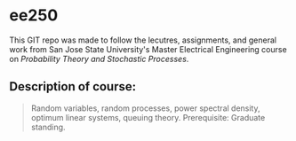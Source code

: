 # ee250
This GIT repo was made to follow the lecutres, assignments, and general
work from San Jose State University's Master Electrical Engineering course
on _Probability Theory and Stochastic Processes_. 

[comment]: <> (||||||||||||||||||||||||||||||||||||||||||||||||||||||||-------)
## Description of course: 
>Random variables, random processes, power spectral density, optimum 
linear systems, queuing theory. Prerequisite: Graduate standing.


